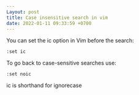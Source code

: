 ```yaml
---
Layout: post
title: Case insensitive search in vim
date: 2022-01-11 09:33:59 +0700
---
```

You can set the ic option in Vim before the search:
```
:set ic
```
To go back to case-sensitive searches use:
```
:set noic
```
ic is shorthand for ignorecase
